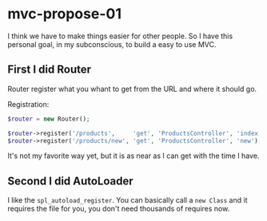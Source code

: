 # mvc-propose-01

I think we have to make things easier for other people.
So I have this personal goal, in my subconscious, to build a easy to use MVC.

## First I did Router

Router register what you whant to get from the URL and where it should go.

Registration:
```php
$router = new Router();

$router->register('/products',     'get', 'ProductsController', 'index');
$router->register('/products/new', 'get', 'ProductsController', 'new');
```

It's not my favorite way yet, but it is as near as I can get with the time I have.

## Second I did AutoLoader

I like the `spl_autoload_register`.
You can basically call a `new Class` and it requires the file for you, you don't need thousands of requires now.
